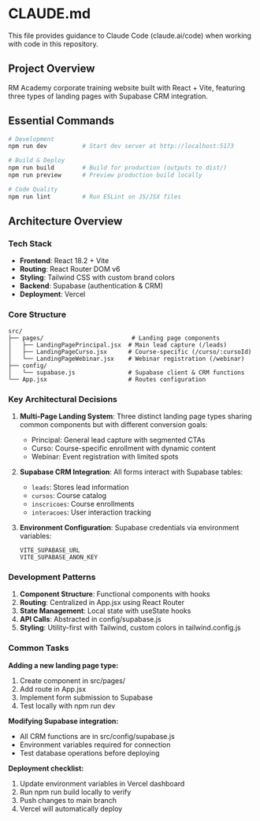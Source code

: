 # CLAUDE.md

This file provides guidance to Claude Code (claude.ai/code) when working with code in this repository.

## Project Overview

RM Academy corporate training website built with React + Vite, featuring three types of landing pages with Supabase CRM integration.

## Essential Commands

```bash
# Development
npm run dev          # Start dev server at http://localhost:5173

# Build & Deploy
npm run build        # Build for production (outputs to dist/)
npm run preview      # Preview production build locally

# Code Quality
npm run lint         # Run ESLint on JS/JSX files
```

## Architecture Overview

### Tech Stack
- **Frontend**: React 18.2 + Vite
- **Routing**: React Router DOM v6
- **Styling**: Tailwind CSS with custom brand colors
- **Backend**: Supabase (authentication & CRM)
- **Deployment**: Vercel

### Core Structure

```
src/
├── pages/                         # Landing page components
│   ├── LandingPagePrincipal.jsx  # Main lead capture (/leads)
│   ├── LandingPageCurso.jsx      # Course-specific (/curso/:cursoId)
│   └── LandingPageWebinar.jsx    # Webinar registration (/webinar)
├── config/
│   └── supabase.js               # Supabase client & CRM functions
└── App.jsx                       # Routes configuration
```

### Key Architectural Decisions

1. **Multi-Page Landing System**: Three distinct landing page types sharing common components but with different conversion goals:
   - Principal: General lead capture with segmented CTAs
   - Curso: Course-specific enrollment with dynamic content
   - Webinar: Event registration with limited spots

2. **Supabase CRM Integration**: All forms interact with Supabase tables:
   - `leads`: Stores lead information
   - `cursos`: Course catalog
   - `inscricoes`: Course enrollments
   - `interacoes`: User interaction tracking

3. **Environment Configuration**: Supabase credentials via environment variables:
   ```
   VITE_SUPABASE_URL
   VITE_SUPABASE_ANON_KEY
   ```

### Development Patterns

1. **Component Structure**: Functional components with hooks
2. **Routing**: Centralized in App.jsx using React Router
3. **State Management**: Local state with useState hooks
4. **API Calls**: Abstracted in config/supabase.js
5. **Styling**: Utility-first with Tailwind, custom colors in tailwind.config.js

### Common Tasks

**Adding a new landing page type:**
1. Create component in src/pages/
2. Add route in App.jsx
3. Implement form submission to Supabase
4. Test locally with npm run dev

**Modifying Supabase integration:**
- All CRM functions are in src/config/supabase.js
- Environment variables required for connection
- Test database operations before deploying

**Deployment checklist:**
1. Update environment variables in Vercel dashboard
2. Run npm run build locally to verify
3. Push changes to main branch
4. Vercel will automatically deploy